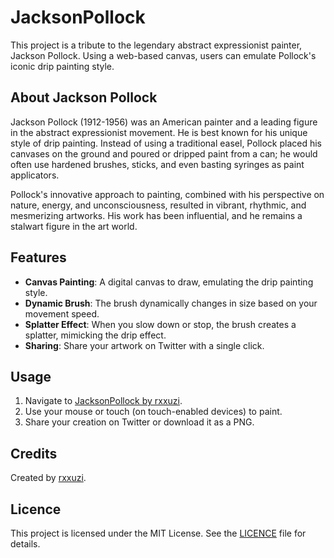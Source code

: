# JacksonPollock

This project is a tribute to the legendary abstract expressionist painter, Jackson Pollock. 
Using a web-based canvas, users can emulate Pollock's iconic drip painting style. 

## About Jackson Pollock

Jackson Pollock (1912-1956) was an American painter and a leading figure in the abstract expressionist movement. 
He is best known for his unique style of drip painting. 
Instead of using a traditional easel, Pollock placed his canvases on the ground and poured or dripped paint from a can; he would often use hardened brushes, sticks, and even basting syringes as paint applicators.

Pollock's innovative approach to painting, combined with his perspective on nature, energy, and unconsciousness, resulted in vibrant, rhythmic, and mesmerizing artworks. His work has been influential, and he remains a stalwart figure in the art world.

## Features

- **Canvas Painting**: A digital canvas to draw, emulating the drip painting style.
- **Dynamic Brush**: The brush dynamically changes in size based on your movement speed.
- **Splatter Effect**: When you slow down or stop, the brush creates a splatter, mimicking the drip effect.
- **Sharing**: Share your artwork on Twitter with a single click.

## Usage

1. Navigate to [JacksonPollock by rxxuzi](https://rxxuzi.github.io/JacksonPollock/).
2. Use your mouse or touch (on touch-enabled devices) to paint.
3. Share your creation on Twitter or download it as a PNG.

## Credits

Created by [rxxuzi](https://twitter.com/rxxuzi).

## Licence

This project is licensed under the MIT License. See the [LICENCE](LICENCE) file for details.
